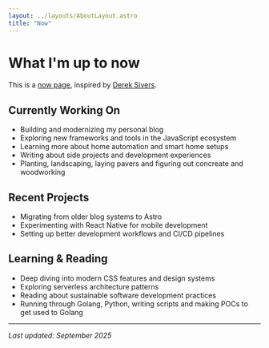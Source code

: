 ```yaml
---
layout: ../layouts/AboutLayout.astro
title: "Now"
---
```


# What I'm up to now

This is a [now page](https://nownownow.com/about), inspired by [Derek Sivers](https://sive.rs/nowff).

## Currently Working On

- Building and modernizing my personal blog
- Exploring new frameworks and tools in the JavaScript ecosystem
- Learning more about home automation and smart home setups
- Writing about side projects and development experiences
- Planting, landscaping, laying pavers and figuring out concreate and woodworking

## Recent Projects

- Migrating from older blog systems to Astro
- Experimenting with React Native for mobile development
- Setting up better development workflows and CI/CD pipelines

## Learning & Reading

- Deep diving into modern CSS features and design systems
- Exploring serverless architecture patterns
- Reading about sustainable software development practices
- Running through Golang, Python, writing scripts and making POCs to get used to Golang

---

*Last updated: September 2025*